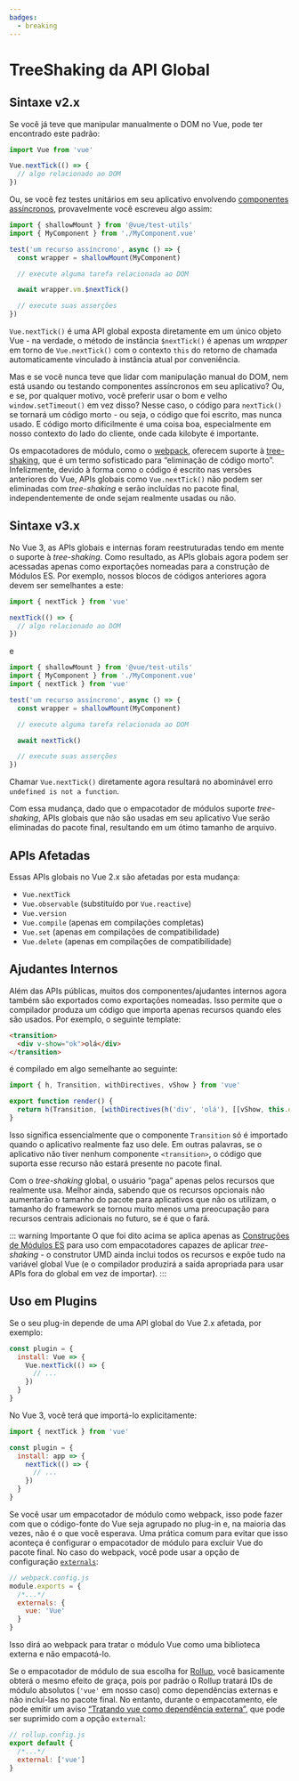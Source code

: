 ```yaml
---
badges:
  - breaking
---
```


# TreeShaking da API Global <MigrationBadges :badges="$frontmatter.badges" />

## Sintaxe v2.x

Se você já teve que manipular manualmente o DOM no Vue, pode ter encontrado este padrão:

```js
import Vue from 'vue'

Vue.nextTick(() => {
  // algo relacionado ao DOM
})
```

Ou, se você fez testes unitários em seu aplicativo envolvendo [componentes assíncronos](/guide/component-dynamic-async.html), provavelmente você escreveu algo assim:

```js
import { shallowMount } from '@vue/test-utils'
import { MyComponent } from './MyComponent.vue'

test('um recurso assíncrono', async () => {
  const wrapper = shallowMount(MyComponent)

  // execute alguma tarefa relacionada ao DOM

  await wrapper.vm.$nextTick()

  // execute suas asserções
})
```

`Vue.nextTick()` é uma API global exposta diretamente em um único objeto Vue - na verdade, o método de instância `$nextTick()` é apenas um *wrapper* em torno de `Vue.nextTick()` com o contexto `this` do retorno de chamada automaticamente vinculado à instância atual por conveniência.

Mas e se você nunca teve que lidar com manipulação manual do DOM, nem está usando ou testando componentes assíncronos em seu aplicativo? Ou, e se, por qualquer motivo, você preferir usar o bom e velho `window.setTimeout()` em vez disso? Nesse caso, o código para `nextTick()` se tornará um código morto - ou seja, o código que foi escrito, mas nunca usado. E código morto dificilmente é uma coisa boa, especialmente em nosso contexto do lado do cliente, onde cada kilobyte é importante.

Os empacotadores de módulo, como o [webpack](https://webpack.js.org/), oferecem suporte à [tree-shaking](https://webpack.js.org/guides/tree-shaking/), que é um termo sofisticado para “eliminação de código morto”. Infelizmente, devido à forma como o código é escrito nas versões anteriores do Vue, APIs globais como `Vue.nextTick()` não podem ser eliminadas com *tree-shaking* e serão incluídas no pacote final, independentemente de onde sejam realmente usadas ou não.

## Sintaxe v3.x

No Vue 3, as APIs globais e internas foram reestruturadas tendo em mente o suporte à *tree-shaking*. Como resultado, as APIs globais agora podem ser acessadas apenas como exportações nomeadas para a construção de Módulos ES. Por exemplo, nossos blocos de códigos anteriores agora devem ser semelhantes a este:

```js
import { nextTick } from 'vue'

nextTick(() => {
  // algo relacionado ao DOM
})
```

e

```js
import { shallowMount } from '@vue/test-utils'
import { MyComponent } from './MyComponent.vue'
import { nextTick } from 'vue'

test('um recurso assíncrono', async () => {
  const wrapper = shallowMount(MyComponent)

  // execute alguma tarefa relacionada ao DOM

  await nextTick()

  // execute suas asserções
})
```

Chamar `Vue.nextTick()` diretamente agora resultará no abominável erro `undefined is not a function`.

Com essa mudança, dado que o empacotador de módulos suporte *tree-shaking*, APIs globais que não são usadas em seu aplicativo Vue serão eliminadas do pacote final, resultando em um ótimo tamanho de arquivo.

## APIs Afetadas

Essas APIs globais no Vue 2.x são afetadas por esta mudança:

- `Vue.nextTick`
- `Vue.observable` (substituído por `Vue.reactive`)
- `Vue.version`
- `Vue.compile` (apenas em compilações completas)
- `Vue.set` (apenas em compilações de compatibilidade)
- `Vue.delete` (apenas em compilações de compatibilidade)

## Ajudantes Internos

Além das APIs públicas, muitos dos componentes/ajudantes internos agora também são exportados como exportações nomeadas. Isso permite que o compilador produza um código que importa apenas recursos quando eles são usados. Por exemplo, o seguinte template:

```html
<transition>
  <div v-show="ok">olá</div>
</transition>
```

é compilado em algo semelhante ao seguinte:

```js
import { h, Transition, withDirectives, vShow } from 'vue'

export function render() {
  return h(Transition, [withDirectives(h('div', 'olá'), [[vShow, this.ok]])])
}
```

Isso significa essencialmente que o componente `Transition` só é importado quando o aplicativo realmente faz uso dele. Em outras palavras, se o aplicativo não tiver nenhum componente `<transition>`, o código que suporta esse recurso não estará presente no pacote final.

Com o *tree-shaking* global, o usuário “paga” apenas pelos recursos que realmente usa. Melhor ainda, sabendo que os recursos opcionais não aumentarão o tamanho do pacote para aplicativos que não os utilizam, o tamanho do framework se tornou muito menos uma preocupação para recursos centrais adicionais no futuro, se é que o fará.

::: warning Importante
O que foi dito acima se aplica apenas as [Construções de Módulos ES](/guide/installation.html#explanation-of-different-builds) para uso com empacotadores capazes de aplicar *tree-shaking* - o construtor UMD ainda inclui todos os recursos e expõe tudo na variável global Vue (e o compilador produzirá a saída apropriada para usar APIs fora do global em vez de importar).
:::

## Uso em Plugins

Se o seu plug-in depende de uma API global do Vue 2.x afetada, por exemplo:

```js
const plugin = {
  install: Vue => {
    Vue.nextTick(() => {
      // ...
    })
  }
}
```

No Vue 3, você terá que importá-lo explicitamente:

```js
import { nextTick } from 'vue'

const plugin = {
  install: app => {
    nextTick(() => {
      // ...
    })
  }
}
```

Se você usar um empacotador de módulo como webpack, isso pode fazer com que o código-fonte do Vue seja agrupado no plug-in e, na maioria das vezes, não é o que você esperava. Uma prática comum para evitar que isso aconteça é configurar o empacotador de módulo para excluir Vue do pacote final. No caso do webpack, você pode usar a opção de configuração [`externals`](https://webpack.js.org/configuration/externals/):

```js
// webpack.config.js
module.exports = {
  /*...*/
  externals: {
    vue: 'Vue'
  }
}
```

Isso dirá ao webpack para tratar o módulo Vue como uma biblioteca externa e não empacotá-lo.

Se o empacotador de módulo de sua escolha for [Rollup](https://rollupjs.org/), você basicamente obterá o mesmo efeito de graça, pois por padrão o Rollup tratará IDs de módulo absolutos (`'vue'` em nosso caso) como dependências externas e não incluí-las no pacote final. No entanto, durante o empacotamento, ele pode emitir um aviso [“Tratando vue como dependência externa”](https://rollupjs.org/guide/en/#warning-treating-module-as-external-dependency), que pode ser suprimido com a opção `external`:

```js
// rollup.config.js
export default {
  /*...*/
  external: ['vue']
}
```
